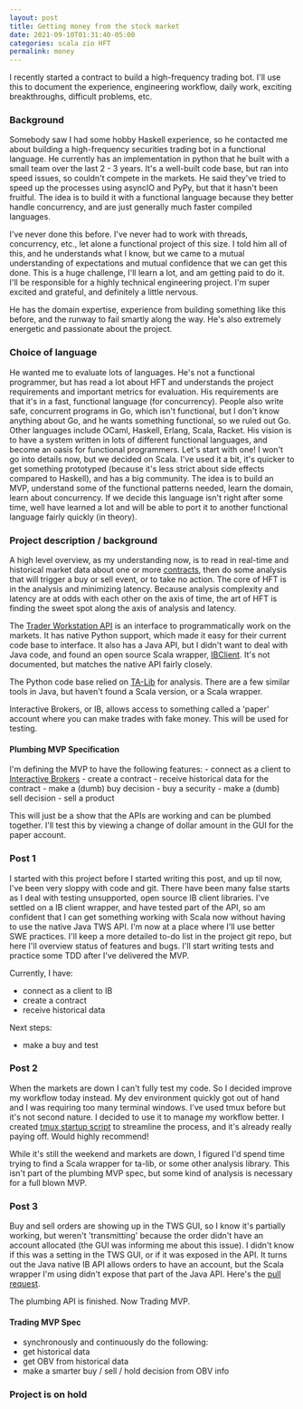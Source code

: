```yaml
---
layout: post
title: Getting money from the stock market
date: 2021-09-10T01:31:40-05:00
categories: scala zio HFT
permalink: money
---
```


I recently started a contract to build a high-frequency trading bot. I'll use this to document the experience, engineering workflow, daily work, exciting breakthroughs, difficult problems, etc.

### Background
Somebody saw I had some hobby Haskell experience, so he contacted me about building a high-frequency securities trading bot in a functional language. He currently has an implementation in python that he built with a small team over the last 2 - 3 years. It's a well-built code base, but ran into speed issues, so couldn't compete in the markets. He said they've tried to speed up the processes using asyncIO and PyPy, but that it hasn't been fruitful. The idea is to build it with a functional language because they better handle concurrency, and are just generally much faster compiled languages. 

I've never done this before. I've never had to work with threads, concurrency, etc., let alone a functional project of this size. I told him all of this, and he understands what I know, but we came to a mutual understanding of expectations and mutual confidence that we can get this done. This is a huge challenge, I'll learn a lot, and am getting paid to do it. I'll be responsible for a highly technical engineering project. I'm super excited and grateful, and definitely a little nervous. 

He has the domain expertise, experience from building something like this before, and the runway to fail smartly along the way. He's also extremely energetic and passionate about the project.

### Choice of language
He wanted me to evaluate lots of languages. He's not a functional programmer, but has read a lot about HFT and understands the project requirements and important metrics for evaluation. His requirements are that it's in a fast, functional language (for concurrency). People also write safe, concurrent programs in Go, which isn't functional, but I don't know anything about Go, and he wants something functional, so we ruled out Go. Other languages include OCaml, Haskell, Erlang, Scala, Racket. His vision is to have a system written in lots of different functional languages, and become an oasis for functional programmers. Let's start with one! I won't go into details now, but we decided on Scala. I've used it a bit, it's quicker to get something prototyped (because it's less strict about side effects compared to Haskell), and has a big community. The idea is to build an MVP, understand some of the functional patterns needed, learn the domain, learn about concurrency. If we decide this language isn't right after some time, well have learned a lot and will be able to port it to another functional language fairly quickly (in theory).

### Project description / background
A high level overview, as my understanding now, is to read in real-time and historical market data about one or more [contracts](https://interactivebrokers.github.io/tws-api/contracts.html), then do some analysis that will trigger a buy or sell event, or to take no action. The core of HFT is in the analysis and minimizing latency. Because analysis complexity and latency are at odds with each other on the axis of time, the art of HFT is finding the sweet spot along the axis of analysis and latency. 

The [Trader Workstation API](https://interactivebrokers.github.io/tws-api/index.html) is an interface to programmatically work on the markets. It has native Python support, which made it easy for their current code base to interface. It also has a Java API, but I didn't want to deal with Java code, and found an open source Scala wrapper, [IBClient](https://github.com/openquant/ibclient). It's not documented, but matches the native API fairly closely. 

The Python code base relied on [TA-Lib](https://ta-lib.org/) for analysis. There are a few similar tools in Java, but haven't found a Scala version, or a Scala wrapper.

Interactive Brokers, or IB, allows access to something called a 'paper' account where you can make trades with fake money. This will be used for testing.


#### Plumbing MVP Specification
I'm defining the MVP to have the following features:
	- connect as a client to [Interactive Brokers](https://www.interactivebrokers.com/en/index.php?f=1338&gclid=CjwKCAjwp_GJBhBmEiwALWBQk04pNFhZN2JOUWFd2qZxdH4lo_a4KR5L3wuTZop26-jMHRLA0sKHFhoCZjUQAvD_BwE) 
	- create a contract
	- receive historical data for the contract
	- make a (dumb) buy decision
	- buy a security 
	- make a (dumb) sell decision
	- sell a product

This will just be a show that the APIs are working and can be plumbed together. I'll test this by viewing a change of dollar amount in the GUI for the paper account.

### Post 1
I started with this project before I started writing this post, and up til now, I've been very sloppy with code and git. There have been many false starts as I deal with testing unsupported, open source IB client libraries. I've settled on a IB client wrapper, and have tested part of the API, so am confident that I can get something working with Scala now without having to use the native Java TWS API. I'm now at a place where I'll use better SWE practices. I'll keep a more detailed to-do list in the project git repo, but here I'll overview status of features and bugs. I'll start writing tests and practice some TDD after I've delivered the MVP.

Currently, I have:
- connect as a client to IB
- create a contract
- receive historical data

Next steps:
- make a buy and test

### Post 2
When the markets are down I can't fully test my code. So I decided improve my workflow today instead. My dev environment quickly got out of hand and I was requiring too many terminal windows. I've used tmux before but it's not second nature. I decided to use it to manage my workflow better. I created [tmux startup script](https://github.com/aryzach/dotfiles/blob/master/tmux-dev) to streamline the process, and it's already really paying off. Would highly recommend!

While it's still the weekend and markets are down, I figured I'd spend time trying to find a Scala wrapper for ta-lib, or some other analysis library. This isn't part of the plumbing MVP spec, but some kind of analysis is necessary for a full blown MVP.

### Post 3
Buy and sell orders are showing up in the TWS GUI, so I know it's partially working, but weren't 'transmitting' because the order didn't have an account allocated (the GUI was informing me about this issue). I didn't know if this was a setting in the TWS GUI, or if it was exposed in the API. It turns out the Java native IB API allows orders to have an account, but the Scala wrapper I'm using didn't expose that part of the Java API. Here's the [pull request](https://github.com/openquant/ibclient/pull/2).

The plumbing API is finished. Now Trading MVP.

#### Trading MVP Spec
- synchronously and continuously do the following: 
- get historical data
- get OBV from historical data 
- make a smarter buy / sell / hold decision from OBV info

### Project is on hold 
